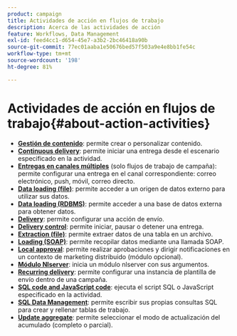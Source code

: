 ```yaml
---
product: campaign
title: Actividades de acción en flujos de trabajo
description: Acerca de las actividades de acción
feature: Workflows, Data Management
exl-id: feed4cc1-d654-45e7-a3b2-2bc46418a90b
source-git-commit: 77ec01aaba1e50676bed57f503a9e4e8bb1fe54c
workflow-type: tm+mt
source-wordcount: '198'
ht-degree: 81%

---
```


# Actividades de acción en flujos de trabajo{#about-action-activities}

* **[Gestión de contenido](content-management.md)**: permite crear o personalizar contenido.
* **[Continuous delivery](continuous-delivery.md)**: permite iniciar una entrega desde el escenario especificado en la actividad.
* **[Entregas en canales múltiples](cross-channel-deliveries.md)** (solo flujos de trabajo de campaña): permite configurar una entrega en el canal correspondiente: correo electrónico, push, móvil, correo directo.
* **[Data loading (file)](data-loading--rdbms-.md)**: permite acceder a un origen de datos externo para utilizar sus datos.
* **[Data loading (RDBMS)](data-loading--rdbms-.md)**: permite acceder a una base de datos externa para obtener datos.
* **[Delivery](delivery.md)**: permite configurar una acción de envío.
* **[Delivery control](delivery-control.md)**: permite iniciar, pausar o detener una entrega.
* **[Extraction (file)](extraction--file-.md)**: permite extraer datos de una tabla en un archivo.
* **[Loading (SOAP)](loading-soap.md)**: permite recopilar datos mediante una llamada SOAP.
* **[Local approval](local-approval.md)**: permite realizar aprobaciones y dirigir notificaciones en un contexto de marketing distribuido (módulo opcional).
* **[Módulo Nlserver](nlserver-module.md)**: inicia un módulo nlserver con sus argumentos.
* **[Recurring delivery](recurring-delivery.md)**: permite configurar una instancia de plantilla de envío dentro de una campaña.
* **[SQL code and JavaScript code](sql-code-and-javascript-code.md)**: ejecuta el script SQL o JavaScript especificado en la actividad.
* **[SQL Data Management](sql-data-management.md)**: permite escribir sus propias consultas SQL para crear y rellenar tablas de trabajo.
* **[Update aggregate](update-aggregate.md)**: permite seleccionar el modo de actualización del acumulado (completo o parcial).
